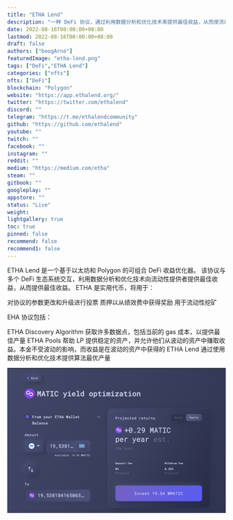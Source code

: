 ```yaml
---
title: "ETHA Lend"
description: "一种 DeFi 协议，通过利用数据分析和优化技术来提供最佳收益，从而使流动性提供者获得最佳收益。"
date: 2022-08-16T00:00:00+08:00
lastmod: 2022-08-16T00:00:00+08:00
draft: false
authors: ["boogArno"]
featuredImage: "etha-lend.png"
tags: ["DeFi","ETHA Lend"]
categories: ["nfts"]
nfts: ["DeFi"]
blockchain: "Polygon"
website: "https://app.ethalend.org/"
twitter: "https://twitter.com/ethalend"
discord: ""
telegram: "https://t.me/ethalendcommunity"
github: "https://github.com/ethalend"
youtube: ""
twitch: ""
facebook: ""
instagram: ""
reddit: ""
medium: "https://medium.com/etha"
steam: ""
gitbook: ""
googleplay: ""
appstore: ""
status: "Live"
weight: 
lightgallery: true
toc: true
pinned: false
recommend: false
recommend1: false
---
```

ETHA Lend 是一个基于以太坊和 Polygon 的可组合 DeFi 收益优化器。
该协议与多个 DeFi 生态系统交互，利用数据分析和优化技术向流动性提供者提供最佳收益，从而提供最佳收益。
ETHA 是实用代币，将用于：

  对协议的参数更改和升级进行投票
  质押以从绩效费中获得奖励
  用于流动性挖矿

EHA 协议包括：

  ETHA Discovery Algorithm 获取许多数据点，包括当前的 gas 成本，以提供最佳产量
  ETHA Pools 帮助 LP 提供稳定的资产，并允许他们从波动的资产中赚取收益。本金不受波动的影响，而收益是在波动的资产中获得的
  ETHA Lend 通过使用数据分析和优化技术提供算法最优产量

![ethalend-dapp-defi-matic-image1_6e3e60ab5a15cd436be752efde6c94f1](ethalend-dapp-defi-matic-image1_6e3e60ab5a15cd436be752efde6c94f1.png)
